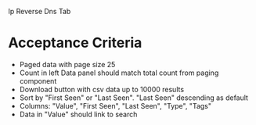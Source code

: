 Ip Reverse Dns Tab

Acceptance Criteria
===================

* Paged data with page size 25
* Count in left Data panel should match total count from paging component
* Download button with csv data up to 10000 results
* Sort by "First Seen" or "Last Seen". "Last Seen" descending as default
* Columns: "Value", "First Seen", "Last Seen", "Type", "Tags"
* Data in "Value" should link to search